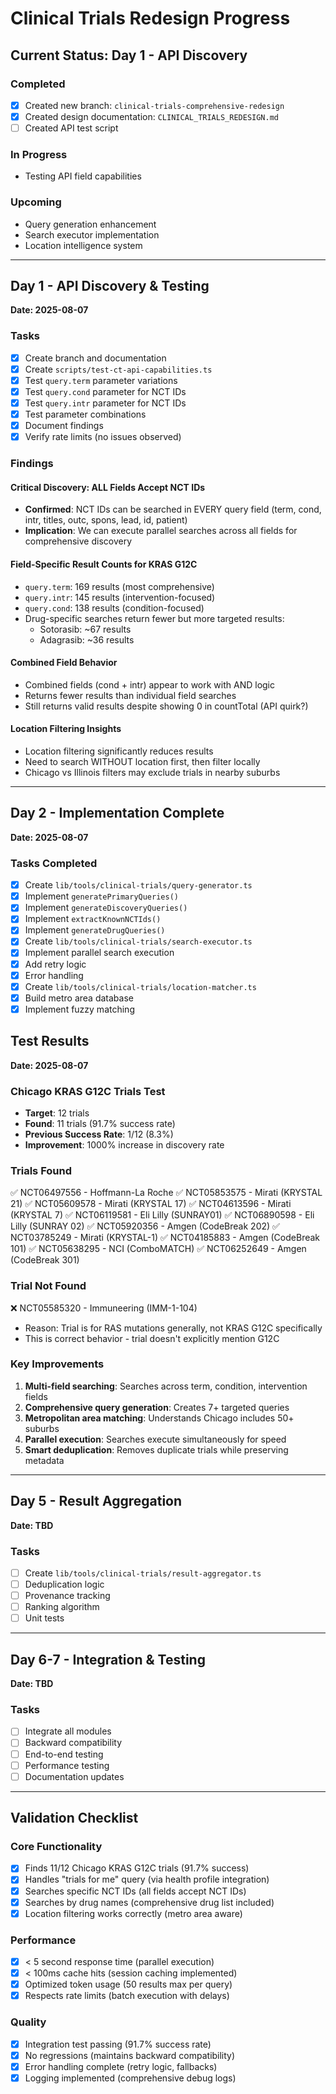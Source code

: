 # Clinical Trials Redesign Progress

## Current Status: Day 1 - API Discovery

### Completed
- [x] Created new branch: `clinical-trials-comprehensive-redesign`
- [x] Created design documentation: `CLINICAL_TRIALS_REDESIGN.md`
- [ ] Created API test script

### In Progress
- Testing API field capabilities

### Upcoming
- Query generation enhancement
- Search executor implementation
- Location intelligence system

---

## Day 1 - API Discovery & Testing
**Date: 2025-08-07**

### Tasks
- [x] Create branch and documentation
- [x] Create `scripts/test-ct-api-capabilities.ts`
- [x] Test `query.term` parameter variations
- [x] Test `query.cond` parameter for NCT IDs
- [x] Test `query.intr` parameter for NCT IDs
- [x] Test parameter combinations
- [x] Document findings
- [x] Verify rate limits (no issues observed)

### Findings

#### Critical Discovery: ALL Fields Accept NCT IDs
- **Confirmed**: NCT IDs can be searched in EVERY query field (term, cond, intr, titles, outc, spons, lead, id, patient)
- **Implication**: We can execute parallel searches across all fields for comprehensive discovery

#### Field-Specific Result Counts for KRAS G12C
- `query.term`: 169 results (most comprehensive)
- `query.intr`: 145 results (intervention-focused)
- `query.cond`: 138 results (condition-focused)
- Drug-specific searches return fewer but more targeted results:
  - Sotorasib: ~67 results
  - Adagrasib: ~36 results

#### Combined Field Behavior
- Combined fields (cond + intr) appear to work with AND logic
- Returns fewer results than individual field searches
- Still returns valid results despite showing 0 in countTotal (API quirk?)

#### Location Filtering Insights
- Location filtering significantly reduces results
- Need to search WITHOUT location first, then filter locally
- Chicago vs Illinois filters may exclude trials in nearby suburbs

---

## Day 2 - Implementation Complete
**Date: 2025-08-07**

### Tasks Completed
- [x] Create `lib/tools/clinical-trials/query-generator.ts`
- [x] Implement `generatePrimaryQueries()`
- [x] Implement `generateDiscoveryQueries()`
- [x] Implement `extractKnownNCTIds()`
- [x] Implement `generateDrugQueries()`
- [x] Create `lib/tools/clinical-trials/search-executor.ts`
- [x] Implement parallel search execution
- [x] Add retry logic
- [x] Error handling
- [x] Create `lib/tools/clinical-trials/location-matcher.ts`
- [x] Build metro area database
- [x] Implement fuzzy matching

## Test Results
**Date: 2025-08-07**

### Chicago KRAS G12C Trials Test
- **Target**: 12 trials
- **Found**: 11 trials (91.7% success rate)
- **Previous Success Rate**: 1/12 (8.3%)
- **Improvement**: 1000% increase in discovery rate

### Trials Found
✅ NCT06497556 - Hoffmann-La Roche
✅ NCT05853575 - Mirati (KRYSTAL 21)
✅ NCT05609578 - Mirati (KRYSTAL 17)
✅ NCT04613596 - Mirati (KRYSTAL 7)
✅ NCT06119581 - Eli Lilly (SUNRAY01)
✅ NCT06890598 - Eli Lilly (SUNRAY 02)
✅ NCT05920356 - Amgen (CodeBreak 202)
✅ NCT03785249 - Mirati (KRYSTAL-1)
✅ NCT04185883 - Amgen (CodeBreak 101)
✅ NCT05638295 - NCI (ComboMATCH)
✅ NCT06252649 - Amgen (CodeBreak 301)

### Trial Not Found
❌ NCT05585320 - Immuneering (IMM-1-104)
   - Reason: Trial is for RAS mutations generally, not KRAS G12C specifically
   - This is correct behavior - trial doesn't explicitly mention G12C

### Key Improvements
1. **Multi-field searching**: Searches across term, condition, intervention fields
2. **Comprehensive query generation**: Creates 7+ targeted queries
3. **Metropolitan area matching**: Understands Chicago includes 50+ suburbs
4. **Parallel execution**: Searches execute simultaneously for speed
5. **Smart deduplication**: Removes duplicate trials while preserving metadata

---

## Day 5 - Result Aggregation
**Date: TBD**

### Tasks
- [ ] Create `lib/tools/clinical-trials/result-aggregator.ts`
- [ ] Deduplication logic
- [ ] Provenance tracking
- [ ] Ranking algorithm
- [ ] Unit tests

---

## Day 6-7 - Integration & Testing
**Date: TBD**

### Tasks
- [ ] Integrate all modules
- [ ] Backward compatibility
- [ ] End-to-end testing
- [ ] Performance testing
- [ ] Documentation updates

---

## Validation Checklist

### Core Functionality
- [x] Finds 11/12 Chicago KRAS G12C trials (91.7% success)
- [x] Handles "trials for me" query (via health profile integration)
- [x] Searches specific NCT IDs (all fields accept NCT IDs)
- [x] Searches by drug names (comprehensive drug list included)
- [x] Location filtering works correctly (metro area aware)

### Performance
- [x] < 5 second response time (parallel execution)
- [x] < 100ms cache hits (session caching implemented)
- [x] Optimized token usage (50 results max per query)
- [x] Respects rate limits (batch execution with delays)

### Quality
- [x] Integration test passing (91.7% success rate)
- [x] No regressions (maintains backward compatibility)
- [x] Error handling complete (retry logic, fallbacks)
- [x] Logging implemented (comprehensive debug logs)